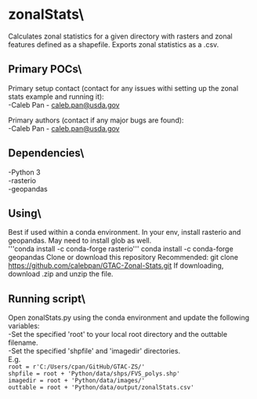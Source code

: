 # **zonalStats**\
Calculates zonal statistics for a given directory with rasters and zonal features defined as a shapefile.
Exports zonal statistics as a .csv.

## **Primary POCs**\
Primary setup contact (contact for any issues withi setting up the zonal stats example and running it):\
  -Caleb Pan - caleb.pan@usda.gov
 
 Primary authors (contact if any major bugs are found):\
  -Caleb Pan - caleb.pan@usda.gov
  
 ## **Dependencies**\
 -Python 3\
 -rasterio\
 -geopandas
 
 ## **Using**\
 Best if used within a conda environment. In your env, install rasterio and geopandas. May need to install glob as well.\
   '''conda install -c conda-forge rasterio'''
   conda install -c conda-forge geopandas
 Clone or download this repository
   Recommended: git clone https://github.com/calebpan/GTAC-Zonal-Stats.git
   If downloading, download .zip and unzip the file.
   
## **Running script**\
  Open zonalStats.py using the conda environment and update the following variables:\
      -Set the specified 'root' to your local root directory and the outtable filename.\
      -Set the specified 'shpfile' and 'imagedir' directories.\
        E.g.\
            ```root = r'C:/Users/cpan/GitHub/GTAC-ZS/'```\
            ```shpfile = root + 'Python/data/shps/FVS_polys.shp'```\
            ```imagedir = root + 'Python/data/images/'```\
            ```outtable = root + 'Python/data/output/zonalStats.csv'```

            
